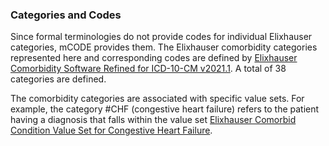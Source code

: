 ### Categories and Codes

Since formal terminologies do not provide codes for individual Elixhauser categories, mCODE provides them. The Elixhauser comorbidity categories represented here and corresponding codes are defined by [Elixhauser Comorbidity Software Refined for ICD-10-CM v2021.1](https://www.hcup-us.ahrq.gov/toolssoftware/comorbidityicd10/comorbidity_icd10.jsp). A total of 38 categories are defined.

The comorbidity categories are associated with specific value sets. For example, the category #CHF (congestive heart failure) refers to the patient having a diagnosis that falls within the value set [Elixhauser Comorbid Condition Value Set for Congestive Heart Failure](http://hl7.org/fhir/us/mcode/ValueSet/elixhauser-congestive-heart-failure-vs).
